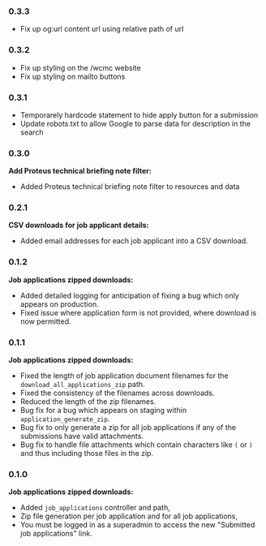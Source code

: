 ### 0.3.3

* Fix up og:url content url using relative path of url

### 0.3.2

* Fix up styling on the /wcmc website
* Fix up styling on mailto buttons

### 0.3.1

* Temporarely hardcode statement to hide apply button for a submission
* Update robots.txt to allow Google to parse data for description in the search

### 0.3.0

**Add Proteus technical briefing note filter:**

* Added Proteus technical briefing note filter to resources and data


### 0.2.1

**CSV downloads for job applicant details:**

* Added email addresses for each job applicant into a CSV download.


### 0.1.2

**Job applications zipped downloads:**

* Added detailed logging for anticipation of fixing a bug which only appears on production.
* Fixed issue where application form is not provided, where download is now permitted.


### 0.1.1

**Job applications zipped downloads:**

* Fixed the length of job application document filenames for the `download_all_applications_zip` path.
* Fixed the consistency of the filenames across downloads.
* Reduced the length of the zip filenames.
* Bug fix for a bug which appears on staging within `application_generate_zip`.
* Bug fix to only generate a zip for all job applications if any of the submissions have valid attachments.
* Bug fix to handle file attachments which contain characters like `(` or `)` and thus including those files in the zip.


### 0.1.0

**Job applications zipped downloads:**

* Added `job_applications` controller and path,
* Zip file generation per job application and for all job applications,
* You must be logged in as a superadmin to access the new "Submitted job applications" link.
